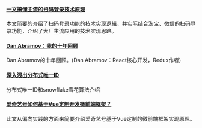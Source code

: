 
#### [一文搞懂主流的扫码登录技术原理](https://mp.weixin.qq.com/s/xVk2hGnBRRCgtL9tYWWarw)
本文简要的介绍了扫码登录功能的技术实现逻辑，并实际结合淘宝、微信的扫码登录功能，介绍了大厂主流应用的技术实现思路。

#### [Dan Abramov：我的十年回顾](https://mp.weixin.qq.com/s/3WgFRvvz3huZ85O4WPy81Q)
Dan Abramov的十年回顾。(Dan Abramov：React核心开发，Redux作者)

#### [深入浅出分布式唯一ID](https://juejin.im/post/5e43b22251882549361e4be4)
分布式唯一ID和snowflake雪花算法介绍

#### [爱奇艺号如何基于Vue定制开发微前端框架？](https://mp.weixin.qq.com/s/z3Ir-RnPQGXGRh6pDTu8IA)
此文从偏向实践的方面来简要介绍爱奇艺号基于Vue定制的微前端框架实现原理。
